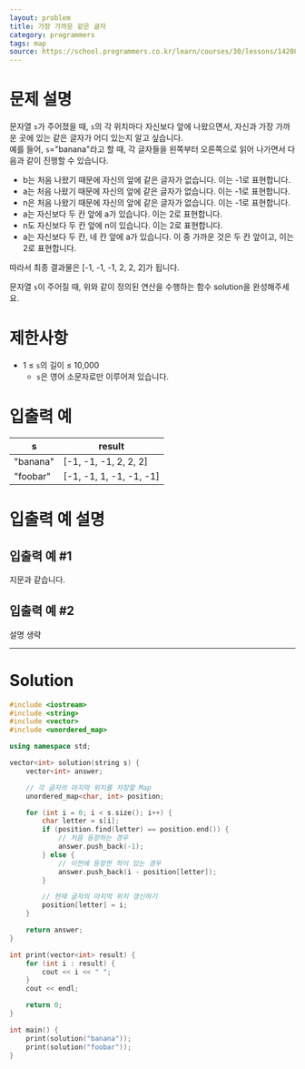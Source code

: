 ```yaml
---
layout: problem
title: 가장 가까운 같은 글자
category: programmers
tags: map
source: https://school.programmers.co.kr/learn/courses/30/lessons/142086
---
```


# 문제 설명

문자열 `s`가 주어졌을 때, `s`의 각 위치마다 자신보다 앞에 나왔으면서, 자신과 가장 가까운 곳에 있는 같은 글자가 어디 있는지 알고 싶습니다.  
예를 들어, `s`="banana"라고 할 때,  각 글자들을 왼쪽부터 오른쪽으로 읽어 나가면서 다음과 같이 진행할 수 있습니다.

- b는 처음 나왔기 때문에 자신의 앞에 같은 글자가 없습니다. 이는 -1로 표현합니다.
- a는 처음 나왔기 때문에 자신의 앞에 같은 글자가 없습니다. 이는 -1로 표현합니다.
- n은 처음 나왔기 때문에 자신의 앞에 같은 글자가 없습니다. 이는 -1로 표현합니다.
- a는 자신보다 두 칸 앞에 a가 있습니다. 이는 2로 표현합니다.
- n도 자신보다 두 칸 앞에 n이 있습니다. 이는 2로 표현합니다.
- a는 자신보다 두 칸, 네 칸 앞에 a가 있습니다. 이 중 가까운 것은 두 칸 앞이고, 이는 2로 표현합니다.

따라서 최종 결과물은 [-1, -1, -1, 2, 2, 2]가 됩니다.

문자열 `s`이 주어질 때, 위와 같이 정의된 연산을 수행하는 함수 solution을 완성해주세요.

# 제한사항

- 1 ≤ `s`의 길이 ≤ 10,000
    - `s`은 영어 소문자로만 이루어져 있습니다.

# 입출력 예

| s | result |
| --- | --- |
| "banana" | [-1, -1, -1, 2, 2, 2] |
| "foobar" | [-1, -1, 1, -1, -1, -1] |

# 입출력 예 설명

## 입출력 예 #1

지문과 같습니다.

## 입출력 예 #2

설명 생략

---

# Solution

```cpp
#include <iostream>
#include <string>
#include <vector>
#include <unordered_map>

using namespace std;

vector<int> solution(string s) {
    vector<int> answer;

    // 각 글자의 마지막 위치를 저장할 Map
    unordered_map<char, int> position;

    for (int i = 0; i < s.size(); i++) {
        char letter = s[i];
        if (position.find(letter) == position.end()) {
            // 처음 등장하는 경우
            answer.push_back(-1);
        } else {
            // 이전에 등장한 적이 있는 경우
            answer.push_back(i - position[letter]);
        }

        // 현재 글자의 마지막 위치 갱신하기
        position[letter] = i;
    }

    return answer;
}

int print(vector<int> result) {
    for (int i : result) {
        cout << i << " ";
    }
    cout << endl;

    return 0;
}

int main() {
    print(solution("banana"));
    print(solution("foobar"));
}
```
